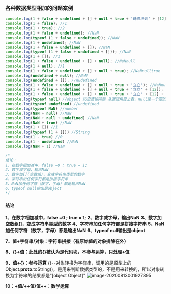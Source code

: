 ### 各种数据类型相加的问题案例

```js
console.log(1 + false + undefined + [] + null + true + '珠峰培训' + [12] + 1);
console.log(1 + false); //1
console.log(1 + true); //2
console.log(1 + false + undefined); //NaN
console.log(typeof (1 + false + undefined)); //NaN
console.log(1 + undefined); //NaN    
console.log(1 + false + undefined + []); //NaN
console.log(typeof (1 + false + undefined + [])); //NaN
console.log(1 + []); //1
console.log(1 + false + undefined + [] + null); //NaNnull
console.log(1 + null); //1
console.log(1 + false + undefined + [] + null + true); //NaNnulltrue
console.log(undefined + null); //NaN
console.log(undefined + []); //nudefined
console.log(1 + false + undefined + [] + null + true + '立立'); //NaNnulltrue立立
console.log(1 + false + undefined + [] + null + true + '立立' + [12]); //NaNnulltrue立立12
console.log(1 + false + undefined + [] + null + true + '立立' + [12] + 1); //NaNnulltrue立立121
console.log(typeof null) //object 历史遗留问题 从逻辑角度上看，null是一个空的对象指针。而这也正是使用typeof操作符检测null值，会返回“object”的原因。
console.log(typeof undefined) //undefined
console.log(typeof NaN) //number
console.log(NaN + null) //NaN
console.log(NaN + null + undefined) //NaN
console.log(NaN + true) //NaN
console.log(1 + []) //1
console.log(typeof (1 + [])) //String
console.log(1 - true) //0
console.log(1 - undefined) //NaN
console.log(NaN + 1) //NaN

/* 
结论：
1、在数字相加减中，false =0 ; true = 1;
2、数字减字母，输出NaN
3、数字加[](空数组)，变成字符串类型的数字
4、字符串加任何字符都是拼接字符串
5、NaN加任何字符（数字，字母）都是输出NaN
6、typeof null输出是object
*/
```

#### 结论

**1、在数字相加减中，false =0 ; true = 1;**
**2、数字减字母，输出NaN**
**3、数字加空数组[]，变成字符串类型的数字**
**4、字符串加任何字符都是拼接字符串**
**5、NaN加任何字符（数字，字母）都是输出NaN**
**6、typeof null输出是object**

**7、值+字符串/对象：字符串拼接（有原始值的对象排除在外）**

**8、{}+值：此处的{}被认为是代码块，不参与运算，只处理+值**

**9、值+{}：参与运算**   {}--对象转换为字符串，调用的是原型上的Object.__proto__.toString()，是用来判断数据类型的，不是用来转换的，所以对象转换为字符串的结果都是"[object Object]"
![image-20200813001927895](https://i.loli.net/2020/08/13/nJChcWIsKZGeBQD.png)

**10：+值/++值/值++：数学运算**



